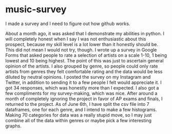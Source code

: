 # music-survey
I made a survey and I need to figure out how github works.

About a month ago, it was asked that I demonstrate my abilities in python. I will completely honest when I say I was not enthusiastic about this prospect, because my skill level is a lot lower than it honestly should be. This did not mean I would not try, though. I wrote up a survey in Google Forms that asked people to rate a selection of artists on a scale 1-10, 1 being lowest and 10 being highest. The point of this was just to ascertain general opinion of the artists. I also grouped by genre, so people could only rate artists from genres they felt comfortable rating and the data would be less diluted by neutral opinions. 
I posted the survey on my Instagram and Twitter, in addition to sending it to a few people I felt would appreciate it. I got 34 responses, which was honestly more than I expected. I also got a few compliments for my survey-making, which was nice. 
After around a month of completely ignoring the project in favor of AP exams and finals, I returned to the project. As of June 6th, I have split the csv file into 7 dataframes, one for each genre, and I intend to make a few histograms. Making 70 categories for data was a really stupid move, so I may just combine all of the data within genres or maybe pick a few interesting graphs. 
